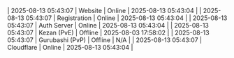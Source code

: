 | 2025-08-13 05:43:07 | Website | Online | 2025-08-13 05:43:04 |
| 2025-08-13 05:43:07 | Registration | Online | 2025-08-13 05:43:04 |
| 2025-08-13 05:43:07 | Auth Server | Online | 2025-08-13 05:43:04 |
| 2025-08-13 05:43:07 | Kezan (PvE) | Offline | 2025-08-03 17:58:02 |
| 2025-08-13 05:43:07 | Gurubashi (PvP) | Offline | N/A |
| 2025-08-13 05:43:07 | Cloudflare | Online | 2025-08-13 05:43:04 |
